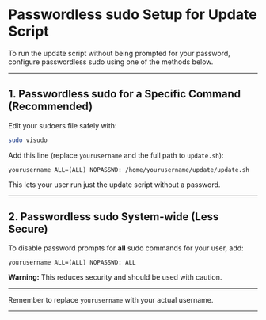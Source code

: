 
# Passwordless sudo Setup for Update Script

To run the update script without being prompted for your password, configure passwordless sudo using one of the methods below.

---

## 1. Passwordless sudo for a Specific Command (Recommended)

Edit your sudoers file safely with:

```bash
sudo visudo
```

Add this line (replace `yourusername` and the full path to `update.sh`):

```
yourusername ALL=(ALL) NOPASSWD: /home/yourusername/update/update.sh
```

This lets your user run just the update script without a password.

---

## 2. Passwordless sudo System-wide (Less Secure)

To disable password prompts for **all** sudo commands for your user, add:

```
yourusername ALL=(ALL) NOPASSWD: ALL
```

**Warning:** This reduces security and should be used with caution.

---

Remember to replace `yourusername` with your actual username.

---
